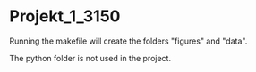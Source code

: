 # Projekt_1_3150

Running the makefile will create the folders "figures" and "data".

The python folder is not used in the project.
